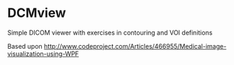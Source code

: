 DCMview
=======

Simple DICOM viewer with exercises in contouring and VOI definitions

Based upon http://www.codeproject.com/Articles/466955/Medical-image-visualization-using-WPF